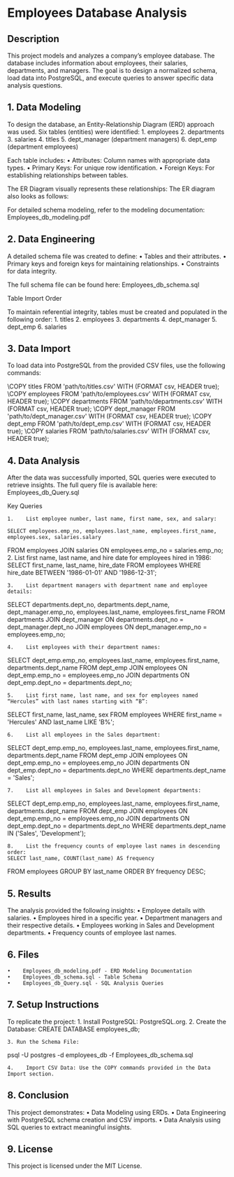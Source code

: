 # Employees Database Analysis

## Description

This project models and analyzes a company’s employee database. The database includes information about employees, their salaries, departments, and managers. The goal is to design a normalized schema, load data into PostgreSQL, and execute queries to answer specific data analysis questions.

## 1. Data Modeling

To design the database, an Entity-Relationship Diagram (ERD) approach was used. Six tables (entities) were identified:
    1.    employees
    2.    departments
    3.    salaries
    4.    titles
    5.    dept_manager (department managers)
    6.    dept_emp (department employees)

Each table includes:
    •    Attributes: Column names with appropriate data types.
    •    Primary Keys: For unique row identification.
    •    Foreign Keys: For establishing relationships between tables.

The ER Diagram visually represents these relationships:
The ER diagram also looks as follows: 

For detailed schema modeling, refer to the modeling documentation:
Employees_db_modeling.pdf

## 2. Data Engineering

A detailed schema file was created to define:
    •    Tables and their attributes.
    •    Primary keys and foreign keys for maintaining relationships.
    •    Constraints for data integrity.

The full schema file can be found here:
Employees_db_schema.sql

Table Import Order

To maintain referential integrity, tables must be created and populated in the following order:
    1.    titles
    2.    employees
    3.    departments
    4.    dept_manager
    5.    dept_emp
    6.    salaries
    
## 3. Data Import

To load data into PostgreSQL from the provided CSV files, use the following commands:

\COPY titles FROM 'path/to/titles.csv' WITH (FORMAT csv, HEADER true);
\COPY employees FROM 'path/to/employees.csv' WITH (FORMAT csv, HEADER true);
\COPY departments FROM 'path/to/departments.csv' WITH (FORMAT csv, HEADER true);
\COPY dept_manager FROM 'path/to/dept_manager.csv' WITH (FORMAT csv, HEADER true);
\COPY dept_emp FROM 'path/to/dept_emp.csv' WITH (FORMAT csv, HEADER true);
\COPY salaries FROM 'path/to/salaries.csv' WITH (FORMAT csv, HEADER true);

## 4. Data Analysis

After the data was successfully imported, SQL queries were executed to retrieve insights. The full query file is available here:
Employees_db_Query.sql

Key Queries

    1.    List employee number, last name, first name, sex, and salary:
    
    SELECT employees.emp_no, employees.last_name, employees.first_name, employees.sex, salaries.salary
FROM employees
JOIN salaries ON employees.emp_no = salaries.emp_no;
    2.    List first name, last name, and hire date for employees hired in 1986:
SELECT first_name, last_name, hire_date 
FROM employees
WHERE hire_date BETWEEN '1986-01-01' AND '1986-12-31';

    3.    List department managers with department name and employee details:
SELECT departments.dept_no, departments.dept_name, dept_manager.emp_no, employees.last_name, employees.first_name
FROM departments
JOIN dept_manager ON departments.dept_no = dept_manager.dept_no
JOIN employees ON dept_manager.emp_no = employees.emp_no;

    4.    List employees with their department names:
SELECT dept_emp.emp_no, employees.last_name, employees.first_name, departments.dept_name
FROM dept_emp
JOIN employees ON dept_emp.emp_no = employees.emp_no
JOIN departments ON dept_emp.dept_no = departments.dept_no;

    5.    List first name, last name, and sex for employees named “Hercules” with last names starting with “B”:
SELECT first_name, last_name, sex
FROM employees
WHERE first_name = 'Hercules'
AND last_name LIKE 'B%';

    6.    List all employees in the Sales department:
SELECT dept_emp.emp_no, employees.last_name, employees.first_name, departments.dept_name
FROM dept_emp
JOIN employees ON dept_emp.emp_no = employees.emp_no
JOIN departments ON dept_emp.dept_no = departments.dept_no
WHERE departments.dept_name = 'Sales';

    7.    List all employees in Sales and Development departments:
SELECT dept_emp.emp_no, employees.last_name, employees.first_name, departments.dept_name
FROM dept_emp
JOIN employees ON dept_emp.emp_no = employees.emp_no
JOIN departments ON dept_emp.dept_no = departments.dept_no
WHERE departments.dept_name IN ('Sales', 'Development');

    8.    List the frequency counts of employee last names in descending order:
    SELECT last_name, COUNT(last_name) AS frequency
FROM employees
GROUP BY last_name
ORDER BY frequency DESC;

## 5. Results

The analysis provided the following insights:
    •    Employee details with salaries.
    •    Employees hired in a specific year.
    •    Department managers and their respective details.
    •    Employees working in Sales and Development departments.
    •    Frequency counts of employee last names.
    
## 6. Files

    •    Employees_db_modeling.pdf - ERD Modeling Documentation
    •    Employees_db_schema.sql - Table Schema
    •    Employees_db_Query.sql - SQL Analysis Queries
    
## 7. Setup Instructions

To replicate the project:
    1.    Install PostgreSQL: PostgreSQL.org.
    2.    Create the Database:
    CREATE DATABASE employees_db;
    
    3. Run the Schema File:
psql -U postgres -d employees_db -f Employees_db_schema.sql

    4.    Import CSV Data: Use the COPY commands provided in the Data Import section.

## 8. Conclusion

This project demonstrates:
    •    Data Modeling using ERDs.
    •    Data Engineering with PostgreSQL schema creation and CSV imports.
    •    Data Analysis using SQL queries to extract meaningful insights.
    
## 9. License

This project is licensed under the MIT License.
